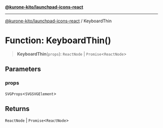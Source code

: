 [**@kurone-kito/launchpad-icons-react**](../README.md)

***

[@kurone-kito/launchpad-icons-react](../globals.md) / KeyboardThin

# Function: KeyboardThin()

> **KeyboardThin**(`props`): `ReactNode` \| `Promise`\<`ReactNode`\>

## Parameters

### props

`SVGProps`\<`SVGSVGElement`\>

## Returns

`ReactNode` \| `Promise`\<`ReactNode`\>
